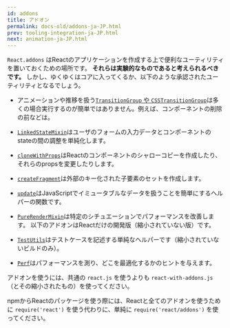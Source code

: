 ```yaml
---
id: addons
title: アドオン
permalink: docs-old/addons-ja-JP.html
prev: tooling-integration-ja-JP.html
next: animation-ja-JP.html
---
```


`React.addons` はReactのアプリケーションを作成する上で便利なユーティリティを置いておくための場所です。 **それらは実験的なものであると考えられるべきです。** しかし、ゆくゆくはコアに入ってくるか、以下のような承認されたユーティリティとなるでしょう。

- アニメーションや推移を扱う[`TransitionGroup` や `CSSTransitionGroup`](animation-ja-JP.html)は多くの場合実行するのが簡単ではありません。例えば、コンポーネントの削除の前などは。
- [`LinkedStateMixin`](two-way-binding-helpers-ja-JP.html)はユーザのフォームの入力データとコンポーネントのstateの間の調整を単純化します。
- [`cloneWithProps`](clone-with-props-ja-JP.html)はReactのコンポーネントのシャローコピーを作成したり、それらのpropsを変更したりします。
- [`createFragment`](create-fragment-ja-JP.html)は外部のキー化された子要素のセットを作成します。
- [`update`](update-ja-JP.html)はJavaScriptでイミュータブルなデータを扱うことを簡単にするヘルパーの関数です。
- [`PureRenderMixin`](pure-render-mixin-ja-JP.html)は特定のシチュエーションでパフォーマンスを改善します。
以下のアドオンはReactだけの開発版（縮小されていない版）です。

- [`TestUtils`](test-utils-ja-JP.html)はテストケースを記述する単純なヘルパーです（縮小されていないビルドのみ）。
- [`Perf`](perf-ja-JP.html)はパフォーマンスを測り、どこを最適化するかのヒントを与えます。

アドオンを使うには、共通の `react.js` を使うよりも `react-with-addons.js` （とその縮小されたもの）を使ってください。

npmからReactのパッケージを使う際には、Reactと全てのアドオンを使うために `require('react')` を使う代わりに、単純に `require('react/addons')` を使ってください。
